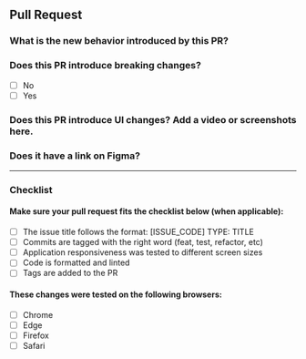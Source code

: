 ## Pull Request

### What is the new behavior introduced by this PR?

### Does this PR introduce breaking changes?

- [ ] No
- [ ] Yes

### Does this PR introduce UI changes? Add a video or screenshots here.

### Does it have a link on Figma?

<hr />

### Checklist

#### Make sure your pull request fits the checklist below (when applicable):

- [ ] The issue title follows the format: [ISSUE_CODE] TYPE: TITLE
- [ ] Commits are tagged with the right word (feat, test, refactor, etc)
- [ ] Application responsiveness was tested to different screen sizes
- [ ] Code is formatted and linted
- [ ] Tags are added to the PR

#### These changes were tested on the following browsers:

- [ ] Chrome
- [ ] Edge
- [ ] Firefox
- [ ] Safari
